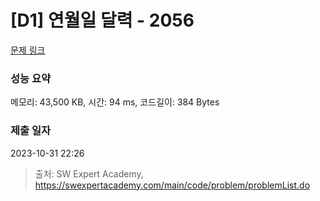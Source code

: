 # [D1] 연월일 달력 - 2056 

[문제 링크](https://swexpertacademy.com/main/code/problem/problemDetail.do?contestProbId=AV5QLkdKAz4DFAUq) 

### 성능 요약

메모리: 43,500 KB, 시간: 94 ms, 코드길이: 384 Bytes

### 제출 일자

2023-10-31 22:26



> 출처: SW Expert Academy, https://swexpertacademy.com/main/code/problem/problemList.do